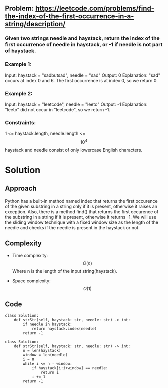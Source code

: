 ## Problem: https://leetcode.com/problems/find-the-index-of-the-first-occurrence-in-a-string/description/
### Given two strings needle and haystack, return the index of the first occurrence of needle in haystack, or -1 if needle is not part of haystack.

### Example 1:
Input: haystack = "sadbutsad", needle = "sad"
Output: 0
Explanation: "sad" occurs at index 0 and 6.
The first occurrence is at index 0, so we return 0.

### Example 2:
Input: haystack = "leetcode", needle = "leeto"
Output: -1
Explanation: "leeto" did not occur in "leetcode", so we return -1.
### Constraints:

1 <= haystack.length, needle.length <= $$10^4$$
haystack and needle consist of only lowercase English characters.

# Solution

## Approach
Python has a built-in method named index that returns the first occurence of the given substring in a string only if it is present, otherwise it raises an exception. Also, there is a method find() that returns the first occurence of the substring in a string if it is present, otherwise it returns -1.
We will use the sliding window technique with a fixed window size as the length of the needle and checks if the needle is present in the haystack or not.
## Complexity
- Time complexity:
$$O(n)$$ Where n is the length of the input string(haystack).

- Space complexity:
$$O(1)$$

## Code
```python3 
class Solution:
    def strStr(self, haystack: str, needle: str) -> int:
        if needle in haystack:
            return haystack.index(needle)
        return -1

class Solution:
    def strStr(self, haystack: str, needle: str) -> int:
        n = len(haystack)
        window = len(needle)
        i = 0
        while i <= n - window:
            if haystack[i:i+window] == needle:
                return i
            i += 1
        return -1
```